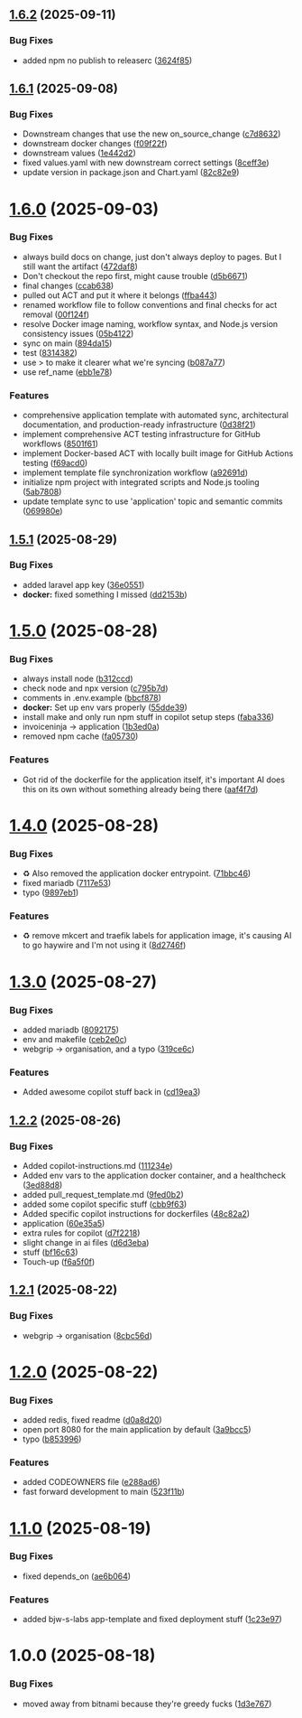 ## [1.6.2](https://github.com/webgrip/application-template/compare/1.6.1...1.6.2) (2025-09-11)


### Bug Fixes

* added npm no publish to releaserc ([3624f85](https://github.com/webgrip/application-template/commit/3624f8548e4cee2acca708db07425a0eef682d5b))

## [1.6.1](https://github.com/webgrip/application-template/compare/1.6.0...1.6.1) (2025-09-08)


### Bug Fixes

* Downstream changes that use the new on_source_change ([c7d8632](https://github.com/webgrip/application-template/commit/c7d863286d2bd5d688011bb1eac809a4eaa87927))
* downstream docker changes ([f09f22f](https://github.com/webgrip/application-template/commit/f09f22fa4f46645d0f2d946de13289508ae22b43))
* downstream values ([1e442d2](https://github.com/webgrip/application-template/commit/1e442d2f212438cb8da22e59fdbf053ebe0843bb))
* fixed values.yaml with new downstream correct settings ([8ceff3e](https://github.com/webgrip/application-template/commit/8ceff3ef7656f31dc84ad7337c6c528a7fdf83c2))
* update version in package.json and Chart.yaml ([82c82e9](https://github.com/webgrip/application-template/commit/82c82e94516706f774d0587d35b677480bbf1a5a))

# [1.6.0](https://github.com/webgrip/application-template/compare/1.5.1...1.6.0) (2025-09-03)


### Bug Fixes

* always build docs on change, just don't always deploy to pages. But I still want the artifact ([472daf8](https://github.com/webgrip/application-template/commit/472daf82a9ed0ce6b8cb855439965c29e7be14b7))
* Don't checkout the repo first, might cause trouble ([d5b6671](https://github.com/webgrip/application-template/commit/d5b6671b29242bde0968a8e6108461da4b6c389d))
* final changes ([ccab638](https://github.com/webgrip/application-template/commit/ccab63818df0a85a412015751304cc55c023a46a))
* pulled out ACT and put it where it belongs ([ffba443](https://github.com/webgrip/application-template/commit/ffba443a3c2a9dd62cb86299b4bd88150b6e8820))
* renamed workflow file to follow conventions and final checks for act removal ([00f124f](https://github.com/webgrip/application-template/commit/00f124fab5dd67fa833a8a2fc1526853623b1db3))
* resolve Docker image naming, workflow syntax, and Node.js version consistency issues ([05b4122](https://github.com/webgrip/application-template/commit/05b41229fb37d8d78235941e7cf67a18740aa57a))
* sync on main ([894da15](https://github.com/webgrip/application-template/commit/894da15a3530dd4b72e7b7f54aa99c1f00dcb5d6))
* test ([8314382](https://github.com/webgrip/application-template/commit/8314382bae25a2540cb059efc88cfc9ae4c26b3e))
* use > to make it clearer what we're syncing ([b087a77](https://github.com/webgrip/application-template/commit/b087a77afa5bca718cb6a22fe7bac13331a546a7))
* use ref_name ([ebb1e78](https://github.com/webgrip/application-template/commit/ebb1e784590da31057e8a35cdb145a4f82222ad9))


### Features

* comprehensive application template with automated sync, architectural documentation, and production-ready infrastructure ([0d38f21](https://github.com/webgrip/application-template/commit/0d38f21f48cccfff0d457de66b792d3c48f40a40))
* implement comprehensive ACT testing infrastructure for GitHub workflows ([8501f61](https://github.com/webgrip/application-template/commit/8501f6129d23f7e4743fc6275ea958304bf9f3a9))
* implement Docker-based ACT with locally built image for GitHub Actions testing ([f69acd0](https://github.com/webgrip/application-template/commit/f69acd00f9d6845eb4ee650deaba492e0b89edce))
* implement template file synchronization workflow ([a92691d](https://github.com/webgrip/application-template/commit/a92691df8612de747a84776875301afb5e26b9ba))
* initialize npm project with integrated scripts and Node.js tooling ([5ab7808](https://github.com/webgrip/application-template/commit/5ab7808d223aead53089a87d1ca93bf3080cb9fa))
* update template sync to use 'application' topic and semantic commits ([069980e](https://github.com/webgrip/application-template/commit/069980e1dd2677607c1a33c5754be8b705d754d8))

## [1.5.1](https://github.com/webgrip/application-template/compare/1.5.0...1.5.1) (2025-08-29)


### Bug Fixes

* added laravel app key ([36e0551](https://github.com/webgrip/application-template/commit/36e05517d48a6a856683a6bdb2845b601e9d0793))
* **docker:** fixed something I missed ([dd2153b](https://github.com/webgrip/application-template/commit/dd2153bfe26075bb3ff7efd769d6df9d5a2f809c))

# [1.5.0](https://github.com/webgrip/application-template/compare/1.4.0...1.5.0) (2025-08-28)


### Bug Fixes

* always install node ([b312ccd](https://github.com/webgrip/application-template/commit/b312ccd5070db19b056a896c4ab5e7a990439401))
* check node and npx version ([c795b7d](https://github.com/webgrip/application-template/commit/c795b7d90dada68536be57f88ccab2cbb54025f7))
* comments in .env.example ([bbcf878](https://github.com/webgrip/application-template/commit/bbcf878ace26e27308793507cecd6b4ac9cfe446))
* **docker:** Set up env vars properly ([55dde39](https://github.com/webgrip/application-template/commit/55dde3973ead10897a1582ef61bf6c6fcbdab6f0))
* install make and only run npm stuff in copilot setup steps ([faba336](https://github.com/webgrip/application-template/commit/faba33651dc2efc89bba4148ea21c383b44c2706))
* invoiceninja -> application ([1b3ed0a](https://github.com/webgrip/application-template/commit/1b3ed0a4f21e75d05cb4bf060606b749863e3d29))
* removed npm cache ([fa05730](https://github.com/webgrip/application-template/commit/fa057306e6d8ba5c1bf7ad599e013ab87bd1c520))


### Features

* Got rid of the dockerfile for the application itself, it's important AI does this on its own without something already being there ([aaf4f7d](https://github.com/webgrip/application-template/commit/aaf4f7de71fa451a7c9b8d3311c1424e88eed7d8))

# [1.4.0](https://github.com/webgrip/application-template/compare/1.3.0...1.4.0) (2025-08-28)


### Bug Fixes

* :recycle: Also removed the application docker entrypoint. ([71bbc46](https://github.com/webgrip/application-template/commit/71bbc46b318f4d8bf5655fbc17c2b3dcf5d27a63))
* fixed mariadb ([7117e53](https://github.com/webgrip/application-template/commit/7117e530fbeae93fa8b2d0f33a02ebe3850faaf5))
* typo ([9897eb1](https://github.com/webgrip/application-template/commit/9897eb1d36f7c01dbb3deca3e50584935335d31d))


### Features

* :recycle: remove mkcert and traefik labels for application image, it's causing AI to go haywire and I'm not using it ([8d2746f](https://github.com/webgrip/application-template/commit/8d2746ff6fbd0e326182751c1ef746e0aa4fa468))

# [1.3.0](https://github.com/webgrip/application-template/compare/1.2.2...1.3.0) (2025-08-27)


### Bug Fixes

* added mariadb ([8092175](https://github.com/webgrip/application-template/commit/809217514e8bda52665edd8ecf173e1fc943afe9))
* env and makefile ([ceb2e0c](https://github.com/webgrip/application-template/commit/ceb2e0cf95d75a74b95d60a8cf72efabcffa5d4d))
* webgrip -> organisation, and a typo ([319ce6c](https://github.com/webgrip/application-template/commit/319ce6ce86bf30a4f855d9b08425e67121716621))


### Features

* Added awesome copilot stuff back in ([cd19ea3](https://github.com/webgrip/application-template/commit/cd19ea36cf36c89c41b7482819200978ef116950))

## [1.2.2](https://github.com/webgrip/application-template/compare/1.2.1...1.2.2) (2025-08-26)


### Bug Fixes

* Added copilot-instructions.md ([111234e](https://github.com/webgrip/application-template/commit/111234e8d293c43549473940691647ae843a731c))
* Added env vars to the application docker container, and a healthcheck ([3ed88d8](https://github.com/webgrip/application-template/commit/3ed88d83c8d3d11d7b3d3bfe517aac2d1718f02a))
* added pull_request_template.md ([9fed0b2](https://github.com/webgrip/application-template/commit/9fed0b20c3b59803ac1533f5ede41b777e4a3239))
* added some copilot specific stuff ([cbb9f63](https://github.com/webgrip/application-template/commit/cbb9f63b09980d1a1246c57da277a80c106626f1))
* Added specific copilot instructions for dockerfiles ([48c82a2](https://github.com/webgrip/application-template/commit/48c82a2420361a680f572af1d23f8efe0210bb8e))
* application ([60e35a5](https://github.com/webgrip/application-template/commit/60e35a5334c2421c91c68642122574886f2a3897))
* extra rules for copilot ([d7f2218](https://github.com/webgrip/application-template/commit/d7f221825ae66118cff8cef96a56aed519152bc3))
* slight change in ai files ([d6d3eba](https://github.com/webgrip/application-template/commit/d6d3eba2bffebdb0472269f28724274095a1c8e7))
* stuff ([bf16c63](https://github.com/webgrip/application-template/commit/bf16c63f43798853feb35c3d2d380da346cc8357))
* Touch-up ([f6a5f0f](https://github.com/webgrip/application-template/commit/f6a5f0fb6a1316e3df999fd3c786737b02d4acac))

## [1.2.1](https://github.com/webgrip/application-template/compare/1.2.0...1.2.1) (2025-08-22)


### Bug Fixes

* webgrip -> organisation ([8cbc56d](https://github.com/webgrip/application-template/commit/8cbc56d3d231e136efc4beceb2a4b259b21d4e01))

# [1.2.0](https://github.com/webgrip/application-template/compare/1.1.0...1.2.0) (2025-08-22)


### Bug Fixes

* added redis, fixed readme ([d0a8d20](https://github.com/webgrip/application-template/commit/d0a8d204f279e72075c77080488859819d1d7fb2))
* open port 8080 for the main application by default ([3a9bcc5](https://github.com/webgrip/application-template/commit/3a9bcc5727df22aec28c6c2c1f1c8a565011ec14))
* typo ([b853996](https://github.com/webgrip/application-template/commit/b85399688afbbaf141009f16625cdf2513252a10))


### Features

* added CODEOWNERS file ([e288ad6](https://github.com/webgrip/application-template/commit/e288ad6b7fd93fb80bcbea7217d9321d8fa3f74a))
* fast forward development to main ([523f11b](https://github.com/webgrip/application-template/commit/523f11b1f7c3d85de16793c69ac56e7b1cd7f113))

# [1.1.0](https://github.com/webgrip/application-template/compare/1.0.0...1.1.0) (2025-08-19)


### Bug Fixes

* fixed depends_on ([ae6b064](https://github.com/webgrip/application-template/commit/ae6b064df86f1d5b415cf9207fe032a1b1c54257))


### Features

* added bjw-s-labs app-template and fixed deployment stuff ([1c23e97](https://github.com/webgrip/application-template/commit/1c23e97074d681e6c932fcce31d4b404a0faee7e))

# 1.0.0 (2025-08-18)


### Bug Fixes

* moved away from bitnami because they're greedy fucks ([1d3e767](https://github.com/webgrip/application-template/commit/1d3e767b13c0ddd15925239313fa8cff98363aab))
